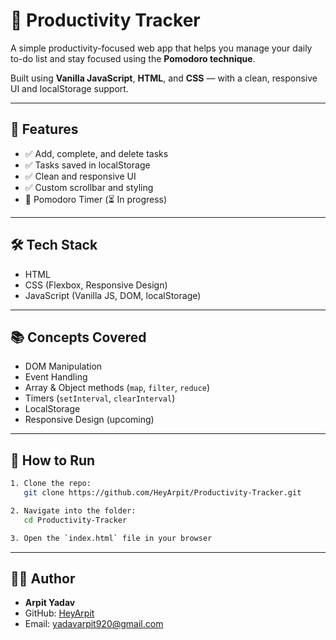 # 📝 Productivity Tracker

A simple productivity-focused web app that helps you manage your daily to-do list and stay focused using the **Pomodoro technique**.

Built using **Vanilla JavaScript**, **HTML**, and **CSS** — with a clean, responsive UI and localStorage support.

---

## 🚀 Features

- ✅ Add, complete, and delete tasks
- ✅ Tasks saved in localStorage
- ✅ Clean and responsive UI
- ✅ Custom scrollbar and styling
- 🔄 Pomodoro Timer (⏳ In progress)

---

## 🛠️ Tech Stack

- HTML
- CSS (Flexbox, Responsive Design)
- JavaScript (Vanilla JS, DOM, localStorage)

---

## 📚 Concepts Covered

- DOM Manipulation
- Event Handling
- Array & Object methods (`map`, `filter`, `reduce`)
- Timers (`setInterval`, `clearInterval`)
- LocalStorage
- Responsive Design (upcoming)

---

## 🔧 How to Run

```bash
1. Clone the repo:
   git clone https://github.com/HeyArpit/Productivity-Tracker.git

2. Navigate into the folder:
   cd Productivity-Tracker

3. Open the `index.html` file in your browser
```

---

## 👨‍💻 Author

- **Arpit Yadav**
- GitHub: [HeyArpit](https://github.com/HeyArpit)
- Email: yadavarpit920@gmail.com
